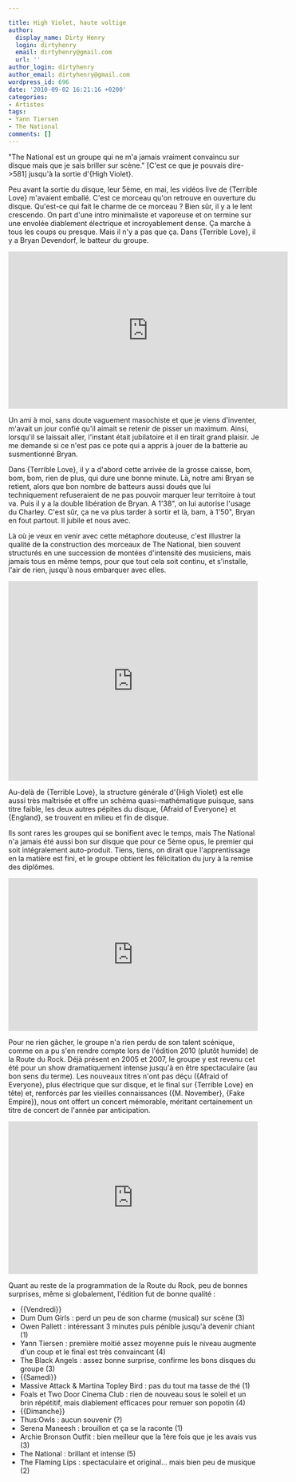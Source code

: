 ```yaml
---

title: High Violet, haute voltige
author:
  display_name: Dirty Henry
  login: dirtyhenry
  email: dirtyhenry@gmail.com
  url: ''
author_login: dirtyhenry
author_email: dirtyhenry@gmail.com
wordpress_id: 696
date: '2010-09-02 16:21:16 +0200'
categories:
- Artistes
tags:
- Yann Tiersen
- The National
comments: []
---
```

"The National est un groupe qui ne m'a jamais vraiment convaincu sur disque mais que je sais briller sur scène." [C'est ce que je pouvais dire->581] jusqu'à la sortie d'{High Violet}.

Peu avant la sortie du disque, leur 5ème, en mai, les vidéos live de {Terrible Love} m'avaient emballé. C'est ce morceau qu'on retrouve en ouverture du disque. Qu'est-ce qui fait le charme de ce morceau ? Bien sûr, il y a le lent crescendo. On part d'une intro minimaliste et vaporeuse et on termine sur une envolée diablement électrique et incroyablement dense. Ça marche à tous les coups ou presque. Mais il n'y a pas que ça. Dans {Terrible Love}, il y a Bryan Devendorf, le batteur du groupe.

<iframe width="560" height="315" src="http://www.youtube.com/embed/EfIm8lw4cCM" frameborder="0" allowfullscreen></iframe>

Un ami à moi, sans doute vaguement masochiste et que je viens d'inventer, m'avait un jour confié qu'il aimait se retenir de pisser un maximum. Ainsi, lorsqu'il se laissait aller, l'instant était jubilatoire et il en tirait grand plaisir. Je me demande si ce n'est pas ce pote qui a appris à jouer de la batterie au susmentionné Bryan. 

Dans {Terrible Love}, il y a d'abord cette arrivée de la grosse caisse, bom, bom, bom, rien de plus, qui dure une bonne minute. Là, notre ami Bryan se retient, alors que bon nombre de batteurs aussi doués que lui techniquement refuseraient de ne pas pouvoir marquer leur territoire à tout va. Puis il y a la double libération de Bryan. A 1'38", on lui autorise l'usage du Charley. C'est sûr, ça ne va plus tarder à sortir et là, bam, à 1'50", Bryan en fout partout. Il jubile et nous avec.

Là où je veux en venir avec cette métaphore douteuse, c'est illustrer la qualité de la construction des morceaux de The National, bien souvent structurés en une succession de montées d'intensité des musiciens, mais jamais tous en même temps, pour que tout cela soit continu, et s'installe, l'air de rien, jusqu'à nous embarquer avec elles.

<object width="500" height="400"><param name="movie" value="http://www.youtube.com/v/u5C2WVCruPM?fs=1&hl=fr_FR"></param><param name="allowFullScreen" value="true"></param><param name="allowscriptaccess" value="always"></param><embed src="http://www.youtube.com/v/u5C2WVCruPM?fs=1&hl=fr_FR" type="application/x-shockwave-flash" allowscriptaccess="always" allowfullscreen="true" width="500" height="400"></embed></object>

Au-delà de {Terrible Love}, la structure générale d'{High Violet} est elle aussi très maîtrisée et offre un schéma quasi-mathématique puisque, sans titre faible, les deux autres pépites du disque, {Afraid of Everyone} et {England}, se trouvent en milieu et fin de disque.

Ils sont rares les groupes qui se bonifient avec le temps, mais The National n'a jamais été aussi bon sur disque que pour ce 5ème opus, le premier qui soit intégralement auto-produit. Tiens, tiens, on dirait que l'apprentissage en la matière est fini, et le groupe obtient les félicitation du jury à la remise des diplômes.

<object width="500" height="306"><param name="movie" value="http://www.youtube.com/v/OI9Y8ZCfxmU?fs=1&hl=fr_FR"></param><param name="allowFullScreen" value="true"></param><param name="allowscriptaccess" value="always"></param><embed src="http://www.youtube.com/v/OI9Y8ZCfxmU?fs=1&hl=fr_FR" type="application/x-shockwave-flash" allowscriptaccess="always" allowfullscreen="true" width="500" height="306"></embed></object>

Pour ne rien gâcher, le groupe n'a rien perdu de son talent scénique, comme on a pu s'en rendre compte lors de l'édition 2010 (plutôt humide) de la Route du Rock. Déjà présent en 2005 et 2007, le groupe y est revenu cet été pour un show dramatiquement intense jusqu'à en être spectaculaire (au bon sens du terme). Les nouveaux titres n'ont pas déçu ({Afraid of Everyone}, plus électrique que sur disque, et le final sur {Terrible Love} en tête) et, renforcés par les vieilles connaissances ({M. November}, {Fake Empire}), nous ont offert un concert mémorable, méritant certainement un titre de concert de l'année par anticipation.

<object width="500" height="306"><param name="movie" value="http://www.youtube.com/v/3uMA2muKFGM?fs=1&hl=fr_FR"></param><param name="allowFullScreen" value="true"></param><param name="allowscriptaccess" value="always"></param><embed src="http://www.youtube.com/v/3uMA2muKFGM?fs=1&hl=fr_FR" type="application/x-shockwave-flash" allowscriptaccess="always" allowfullscreen="true" width="500" height="306"></embed></object>

Quant au reste de la programmation de la Route du Rock, peu de bonnes surprises, même si globalement, l'édition fut de bonne qualité :

- {{Vendredi}}
- Dum Dum Girls : perd un peu de son charme (musical) sur scène (3)
- Owen Pallett : intéressant 3 minutes puis pénible jusqu'à devenir chiant (1)
- Yann Tiersen : première moitié assez moyenne puis le niveau augmente d'un coup et le final est très convaincant (4)
- The Black Angels : assez bonne surprise, confirme les bons disques du groupe (3)
- {{Samedi}}
- Massive Attack & Martina Topley Bird : pas du tout ma tasse de thé (1)
- Foals et Two Door Cinema Club : rien de nouveau sous le soleil et un brin répétitif, mais diablement efficaces pour remuer son popotin (4)
- {{Dimanche}}
- Thus:Owls : aucun souvenir (?)
- Serena Maneesh : brouillon et ça se la raconte (1)
- Archie Bronson Outfit : bien meilleur que la 1ère fois que je les avais vus (3)
- The National : brillant et intense (5)
- The Flaming Lips : spectaculaire et original... mais bien peu de musique (2)
